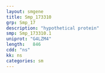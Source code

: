 ```yaml
---
layout: smgene
title: Smp_173310
grp: Smp_17
description: "hypothetical protein"
smp: Smp_173310.1
uniprot: "G4LZM4"
length:   846
cdd: "ns"
kk: ns
categories: sm
---
```

